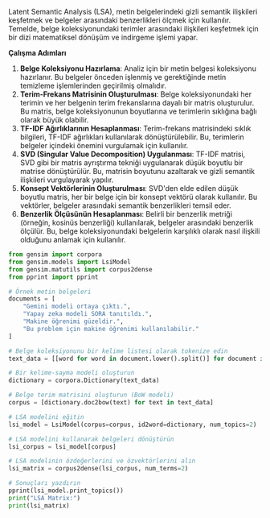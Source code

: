 Latent Semantic Analysis (LSA), metin belgelerindeki gizli semantik ilişkileri keşfetmek ve belgeler arasındaki benzerlikleri ölçmek için kullanılır. Temelde, belge koleksiyonundaki terimler arasındaki ilişkileri keşfetmek için bir dizi matematiksel dönüşüm ve indirgeme işlemi yapar.

**Çalışma Adımları**
1. **Belge Koleksiyonu Hazırlama**: Analiz için bir metin belgesi koleksiyonu hazırlanır. Bu belgeler önceden işlenmiş ve gerektiğinde metin temizleme işlemlerinden geçirilmiş olmalıdır.
2. **Terim-Frekans Matrisinin Oluşturulması**: Belge koleksiyonundaki her terimin ve her belgenin terim frekanslarına dayalı bir matris oluşturulur. Bu matris, belge koleksiyonunun boyutlarına ve terimlerin sıklığına bağlı olarak büyük olabilir.
3. **TF-IDF Ağırlıklarının Hesaplanması**: Terim-frekans matrisindeki sıklık bilgileri, TF-IDF ağırlıkları kullanılarak dönüştürülebilir. Bu, terimlerin belgeler içindeki önemini vurgulamak için kullanılır.
4. **SVD (Singular Value Decomposition) Uygulanması**: TF-IDF matrisi, SVD gibi bir matris ayrıştırma tekniği uygulanarak düşük boyutlu bir matrise dönüştürülür. Bu, matrisin boyutunu azaltarak ve gizli semantik ilişkileri vurgulayarak yapılır.
5. **Konsept Vektörlerinin Oluşturulması**: SVD'den elde edilen düşük boyutlu matris, her bir belge için bir konsept vektörü olarak kullanılır. Bu vektörler, belgeler arasındaki semantik benzerlikleri temsil eder.
6. **Benzerlik Ölçüsünün Hesaplanması**: Belirli bir benzerlik metriği (örneğin, kosinüs benzerliği) kullanılarak, belgeler arasındaki benzerlik ölçülür. Bu, belge koleksiyonundaki belgelerin karşılıklı olarak nasıl ilişkili olduğunu anlamak için kullanılır.

```python
from gensim import corpora
from gensim.models import LsiModel
from gensim.matutils import corpus2dense
from pprint import pprint

# Örnek metin belgeleri
documents = [
    "Gemini modeli ortaya çıktı.",
    "Yapay zeka modeli SORA tanıtıldı.",
    "Makine öğrenimi güzeldir.",
    "Bu problem için makine öğrenimi kullanılabilir."
]

# Belge koleksiyonunu bir kelime listesi olarak tokenize edin
text_data = [[word for word in document.lower().split()] for document in documents]

# Bir kelime-sayma modeli oluşturun
dictionary = corpora.Dictionary(text_data)

# Belge terim matrisini oluşturun (BoW modeli)
corpus = [dictionary.doc2bow(text) for text in text_data]

# LSA modelini eğitin
lsi_model = LsiModel(corpus=corpus, id2word=dictionary, num_topics=2)

# LSA modelini kullanarak belgeleri dönüştürün
lsi_corpus = lsi_model[corpus]

# LSA modelinin özdeğerlerini ve özvektörlerini alın
lsi_matrix = corpus2dense(lsi_corpus, num_terms=2)

# Sonuçları yazdırın
pprint(lsi_model.print_topics())
print("LSA Matrix:")
print(lsi_matrix)
```

